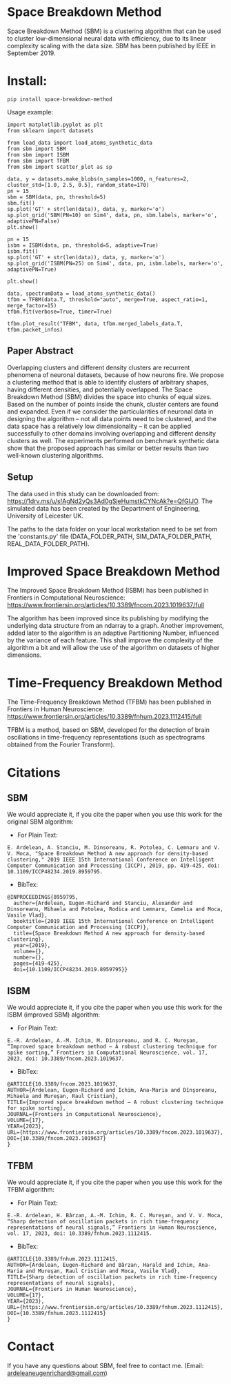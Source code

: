 # Space Breakdown Method
Space Breakdown Method (SBM) is a clustering algorithm that can be used to cluster low-dimensional neural data with efficiency, due to its linear complexity scaling with the data size. SBM has been published by IEEE in September 2019.

# Install:
```
pip install space-breakdown-method
```

Usage example:
```
import matplotlib.pyplot as plt
from sklearn import datasets

from load_data import load_atoms_synthetic_data
from sbm import SBM
from sbm import ISBM
from sbm import TFBM
from sbm import scatter_plot as sp

data, y = datasets.make_blobs(n_samples=1000, n_features=2, cluster_std=[1.0, 2.5, 0.5], random_state=170)
pn = 15
sbm = SBM(data, pn, threshold=5)
sbm.fit()
sp.plot('GT' + str(len(data)), data, y, marker='o')
sp.plot_grid('SBM(PN=10) on Sim4', data, pn, sbm.labels, marker='o', adaptivePN=False)
plt.show()

pn = 15
isbm = ISBM(data, pn, threshold=5, adaptive=True)
isbm.fit()
sp.plot('GT' + str(len(data)), data, y, marker='o')
sp.plot_grid('ISBM(PN=25) on Sim4', data, pn, isbm.labels, marker='o', adaptivePN=True)

plt.show()

data, spectrumData = load_atoms_synthetic_data()
tfbm = TFBM(data.T, threshold="auto", merge=True, aspect_ratio=1, merge_factor=15)
tfbm.fit(verbose=True, timer=True)

tfbm.plot_result("TFBM", data, tfbm.merged_labels_data.T, tfbm.packet_infos)
```

## Paper Abstract
Overlapping clusters and different density clusters are recurrent phenomena of neuronal datasets, because of how neurons fire. We propose a clustering method that is able to identify clusters of arbitrary shapes, having different densities, and potentially overlapped. The Space Breakdown Method (SBM) divides the space into chunks of equal sizes. Based on the number of points inside the chunk, cluster centers are found and expanded. Even if we consider the particularities of neuronal data in designing the algorithm – not all data points need to be clustered, and the data space has a relatively low dimensionality – it can be applied successfully to other domains involving overlapping and different density clusters as well. The experiments performed on benchmark synthetic data show that the proposed approach has similar or better results than two well-known clustering algorithms. 

## Setup
The data used in this study can be downloaded from: https://1drv.ms/u/s!AgNd2yQs3Ad0gSjeHumstkCYNcAk?e=QfGIJO. The simulated data has been created by the Department of Engineering, University of Leicester UK.

The paths to the data folder on your local workstation need to be set from the 'constants.py' file (DATA_FOLDER_PATH, SIM_DATA_FOLDER_PATH, REAL_DATA_FOLDER_PATH).


# Improved Space Breakdown Method
The Improved Space Breakdown Method (ISBM) has been published in Frontiers in Computational Neuroscience: 
https://www.frontiersin.org/articles/10.3389/fncom.2023.1019637/full

The algorithm has been improved since its publishing by modifying the underlying data structure from an ndarray to a graph. Another improvement, added later to the algorithm is an adaptive Partitioning Number, influenced by the variance of each feature. This shall improve the complexity of the algorithm a bit and will allow the use of the algorithm on datasets of higher dimensions.

# Time-Frequency Breakdown Method
The Time-Frequency Breakdown Method (TFBM) has been published in Frontiers in Human Neuroscience:
https://www.frontiersin.org/articles/10.3389/fnhum.2023.1112415/full

TFBM is a method, based on SBM, developed for the detection of brain oscillations in time-frequency representations (such as spectrograms obtained from the Fourier Transform). 



# Citations
## SBM
We would appreciate it, if you cite the paper when you use this work for the original SBM algorithm:

- For Plain Text:
```
E. Ardelean, A. Stanciu, M. Dinsoreanu, R. Potolea, C. Lemnaru and V. V. Moca, "Space Breakdown Method A new approach for density-based clustering," 2019 IEEE 15th International Conference on Intelligent Computer Communication and Processing (ICCP), 2019, pp. 419-425, doi: 10.1109/ICCP48234.2019.8959795.
```

- BibTex:
```
@INPROCEEDINGS{8959795,
  author={Ardelean, Eugen-Richard and Stanciu, Alexander and Dinsoreanu, Mihaela and Potolea, Rodica and Lemnaru, Camelia and Moca, Vasile Vlad},
  booktitle={2019 IEEE 15th International Conference on Intelligent Computer Communication and Processing (ICCP)}, 
  title={Space Breakdown Method A new approach for density-based clustering}, 
  year={2019},
  volume={},
  number={},
  pages={419-425},
  doi={10.1109/ICCP48234.2019.8959795}}
```
## ISBM
We would appreciate it, if you cite the paper when you use this work for the ISBM (improved SBM) algorithm:

- For Plain Text:
```
E.-R. Ardelean, A.-M. Ichim, M. Dînşoreanu, and R. C. Mureşan, “Improved space breakdown method – A robust clustering technique for spike sorting,” Frontiers in Computational Neuroscience, vol. 17, 2023, doi: 10.3389/fncom.2023.1019637.
```

- BibTex:
```
@ARTICLE{10.3389/fncom.2023.1019637,
AUTHOR={Ardelean, Eugen-Richard and Ichim, Ana-Maria and Dînşoreanu, Mihaela and Mureşan, Raul Cristian},   
TITLE={Improved space breakdown method – A robust clustering technique for spike sorting},      
JOURNAL={Frontiers in Computational Neuroscience},      
VOLUME={17},           
YEAR={2023},      
URL={https://www.frontiersin.org/articles/10.3389/fncom.2023.1019637},       
DOI={10.3389/fncom.2023.1019637}      
}
```

## TFBM
We would appreciate it, if you cite the paper when you use this work for the TFBM algorithm:

- For Plain Text:
```
E.-R. Ardelean, H. Bârzan, A.-M. Ichim, R. C. Mureşan, and V. V. Moca, “Sharp detection of oscillation packets in rich time-frequency representations of neural signals,” Frontiers in Human Neuroscience, vol. 17, 2023, doi: 10.3389/fnhum.2023.1112415.
```

- BibTex:
```
@ARTICLE{10.3389/fnhum.2023.1112415,
AUTHOR={Ardelean, Eugen-Richard and Bârzan, Harald and Ichim, Ana-Maria and Mureşan, Raul Cristian and Moca, Vasile Vlad},   
TITLE={Sharp detection of oscillation packets in rich time-frequency representations of neural signals},      
JOURNAL={Frontiers in Human Neuroscience},      
VOLUME={17},           
YEAR={2023},      
URL={https://www.frontiersin.org/articles/10.3389/fnhum.2023.1112415},       
DOI={10.3389/fnhum.2023.1112415}
}
```

# Contact
If you have any questions about SBM, feel free to contact me. (Email: ardeleaneugenrichard@gmail.com)
